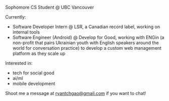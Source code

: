 Sophomore CS Student @ UBC Vancouver 

Currently:
- Software Developer Intern @ LSR, a Canadian record label, working on internal tools
- Software Engineer (Android) @ Develop for Good, working with ENGin (a non-profit that pairs Ukrainian youth with English speakers around the world for conversation practice) to develop a custom web management platform as they scale up

Interested in:
- tech for social good
- ai/ml
- mobile development

Shoot me a message at ryantchgao@gmail.com if you want to chat!
